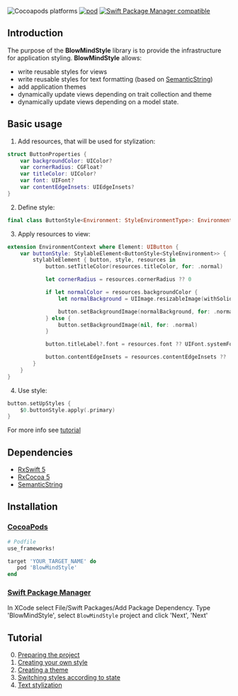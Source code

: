 ![Cocoapods platforms](https://img.shields.io/cocoapods/p/BlowMindStyle.svg)
[![pod](https://img.shields.io/cocoapods/v/BlowMindStyle.svg)](https://cocoapods.org/pods/BlowMindStyle)
[![Swift Package Manager compatible](https://img.shields.io/badge/Swift%20Package%20Manager-compatible-brightgreen.svg)](https://github.com/apple/swift-package-manager)

## Introduction

The purpose of the **BlowMindStyle** library is to provide the infrastructure for application styling.
**BlowMindStyle** allows:
- write reusable styles for views
- write reusable styles for text formatting (based on [SemanticString](https://github.com/BlowMindStyle/SemanticString))
- add application themes
- dynamically update views depending on trait collection and theme
- dynamically update views depending on a model state.

## Basic usage

1) Add resources, that will be used for stylization:
```swift
struct ButtonProperties {
    var backgroundColor: UIColor?
    var cornerRadius: CGFloat?
    var titleColor: UIColor?
    var font: UIFont?
    var contentEdgeInsets: UIEdgeInsets?
}
```
2) Define style:
```swift
final class ButtonStyle<Environment: StyleEnvironmentType>: EnvironmentStyle<ButtonProperties, Environment> { }
```

3) Apply resources to view:
```swift
extension EnvironmentContext where Element: UIButton {
    var buttonStyle: StylableElement<ButtonStyle<StyleEnvironment>> {
        stylableElement { button, style, resources in
            button.setTitleColor(resources.titleColor, for: .normal)

            let cornerRadius = resources.cornerRadius ?? 0

            if let normalColor = resources.backgroundColor {
                let normalBackground = UIImage.resizableImage(withSolidColor: normalColor, cornerRadius: cornerRadius)

                button.setBackgroundImage(normalBackground, for: .normal)
            } else {
                button.setBackgroundImage(nil, for: .normal)
            }

            button.titleLabel?.font = resources.font ?? UIFont.systemFont(ofSize: UIFont.buttonFontSize)

            button.contentEdgeInsets = resources.contentEdgeInsets ?? .zero
        }
    }
}
```

4) Use style:
```swift
button.setUpStyles {
    $0.buttonStyle.apply(.primary)
}
```

For more info see [tutorial](#Tutorial)


## Dependencies

* [RxSwift 5](https://github.com/ReactiveX/RxSwift)
* [RxCocoa 5](https://github.com/ReactiveX/RxSwift)
* [SemanticString](https://github.com/BlowMindStyle/SemanticString)

 ## Installation

 ### [CocoaPods](https://guides.cocoapods.org/using/using-cocoapods.html)

 ```ruby
# Podfile
use_frameworks!

target 'YOUR_TARGET_NAME' do
    pod 'BlowMindStyle'
end
```

### [Swift Package Manager](https://github.com/apple/swift-package-manager)

In XCode select File/Swift Packages/Add Package Dependency. Type 'BlowMindStyle', select `BlowMindStyle` project and click 'Next', 'Next'


## Tutorial

0. [Preparing the project](Tutorial/Docs/Part0_preparingTheProject.md)
1. [Creating your own style](Tutorial/Docs/Part1_createYourOwnStyle.md)
2. [Creating a theme](Tutorial/Docs/Part2_createATheme.md)
3. [Switching styles according to state](Tutorial/Docs/Part3_switchStyles.md)
4. [Text stylization](Tutorial/Docs/Part4_textStylization.md)
